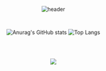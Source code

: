 <div align="center">

![header](https://capsule-render.vercel.app/api?type=waving&color=timeAuto&width=1000&height=300&section=header&text=DANNSGO&fontSize=90)
  
<br>
  
![Anurag's GitHub stats](https://github-readme-stats.vercel.app/api?username=dannsgo&show_icons=true&theme=graywhite)
![Top Langs](https://github-readme-stats.vercel.app/api/top-langs/?username=dannsgo&theme=graywhite)

<br>
<br>
  
<a href="mailto:dannsgo@gmail.com" target="_blank"><img src="https://img.shields.io/badge/dannsgo@gmail.com-red?style=for-the-badge&logo=Gmail&logoColor=white"/></a>
  
</div>

